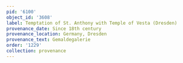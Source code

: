 ```yaml
---
pid: '6100'
object_id: '3608'
label: Temptation of St. Anthony with Temple of Vesta (Dresden)
provenance_date: Since 18th century
provenance_location: Germany, Dresden
provenance_text: Gemaldegalerie
order: '1229'
collection: provenance
---
```

